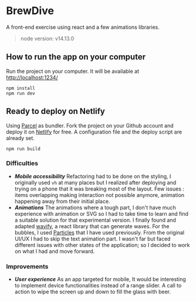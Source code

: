 # BrewDive
A front-end exercise using react and a few animations libraries.

> node version: v14.13.0

## How to run the app on your computer
Run the project on your computer. It will be available at 
[http://localhost:1234/](http://localhost:1234/)
```
npm install
npm run dev
```
## Ready to deploy on Netlify
Using [Parcel](https://parceljs.org/) as bundler. 
Fork the project on your Github account and deploy it on [Netlify](https://www.netlify.com/) for free. A configuration file and the deploy script are already set. 
```
npm run build
```
### Difficulties
- **_Mobile accessibility_** 
Refactoring had to be done on the styling, I originally used `vh` at many places but I realized after deploying and trying on a phone that it was breaking most of the layout. Few issues : items overlapping making interaction not possible anymore, animation happening away from their initial place.
- **_Animations_** 
The animations where a tough part, I don't have much experience with animation or SVG so I had to take time to learn and find a suitable solution for that experimental version. I finally found and adapted [wavify](https://github.com/woofers/react-wavify), a react library that can generate waves. 
For the bubbles, I used [Particles](https://www.npmjs.com/package/react-particles-js) that I have used previously. 
From the original UI/UX I had to skip the text animation part. I wasn't far but faced different issues with other states of the application; so I decided to work on what I had and move forward.
### Improvements
- **_User experience_** 
As an app targeted for mobile, It would be interesting to implement device functionalities instead of a range slider. 
A call to action to wipe the screen up and down to fill the glass with beer. 